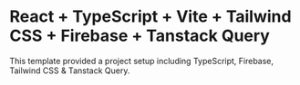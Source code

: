 # React + TypeScript + Vite + Tailwind CSS + Firebase + Tanstack Query

This template provided a project setup including TypeScript, Firebase, Tailwind CSS & Tanstack Query. 
